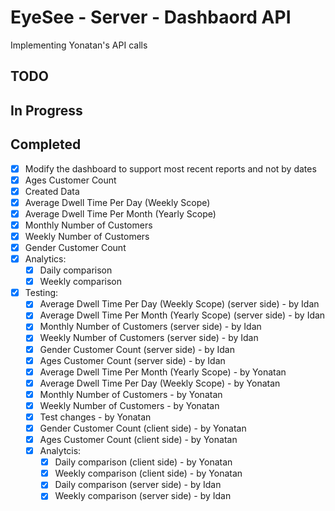 # EyeSee - Server - Dashbaord API
Implementing Yonatan's API calls

## TODO

## In Progress

## Completed
- [x] Modify the dashboard to support most recent reports and not by dates
- [x] Ages Customer Count
- [x] Created Data
- [x] Average Dwell Time Per Day (Weekly Scope)
- [x] Average Dwell Time Per Month (Yearly Scope)
- [x] Monthly Number of Customers
- [x] Weekly Number of Customers
- [x] Gender Customer Count
- [x] Analytics:
    - [x] Daily comparison
    - [x] Weekly comparison
- [x] Testing:
    - [x] Average Dwell Time Per Day (Weekly Scope) (server side) - by Idan
    - [x] Average Dwell Time Per Month (Yearly Scope) (server side) - by Idan
    - [x] Monthly Number of Customers (server side) - by Idan
    - [x] Weekly Number of Customers (server side) - by Idan
    - [x] Gender Customer Count (server side) - by Idan
    - [x] Ages Customer Count (server side) - by Idan
    - [x] Average Dwell Time Per Month (Yearly Scope) - by Yonatan
    - [x] Average Dwell Time Per Day (Weekly Scope) - by Yonatan
    - [x] Monthly Number of Customers - by Yonatan
    - [x] Weekly Number of Customers - by Yonatan
    - [x] Test changes - by Yonatan
    - [x] Gender Customer Count (client side) - by Yonatan
    - [x] Ages Customer Count (client side) - by Yonatan
    - [x] Analytcis:
        - [x] Daily comparison (client side) - by Yonatan
        - [x] Weekly comparison (client side) - by Yonatan
        - [x] Daily comparison (server side) - by Idan
        - [x] Weekly comparison (server side) - by Idan